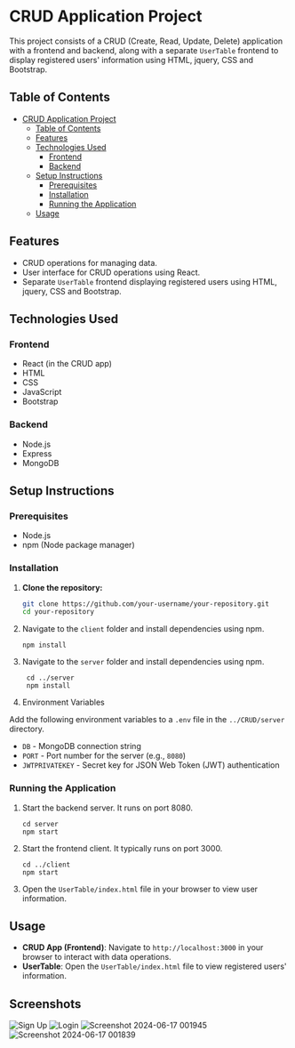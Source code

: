 # CRUD Application Project

This project consists of a CRUD (Create, Read, Update, Delete) application with a frontend and backend, along with a separate `UserTable` frontend to display registered users' information using HTML, jquery, CSS and Bootstrap.

## Table of Contents

- [CRUD Application Project](#crud-application-project)
  - [Table of Contents](#table-of-contents)
  - [Features](#features)
  - [Technologies Used](#technologies-used)
    - [Frontend](#frontend)
    - [Backend](#backend)
  - [Setup Instructions](#setup-instructions)
    - [Prerequisites](#prerequisites)
    - [Installation](#installation)
    - [Running the Application](#running-the-application)
  - [Usage](#usage)

## Features

- CRUD operations for managing data.
- User interface for CRUD operations using React.
- Separate `UserTable` frontend displaying registered users using HTML, jquery, CSS and Bootstrap.

## Technologies Used

### Frontend
- React (in the CRUD app)
- HTML
- CSS
- JavaScript
- Bootstrap

### Backend
- Node.js
- Express
- MongoDB 

## Setup Instructions

### Prerequisites
- Node.js
- npm (Node package manager)

### Installation

1. **Clone the repository:**
   ```bash
   git clone https://github.com/your-username/your-repository.git
   cd your-repository
   ```

2. Navigate to the `client` folder and install dependencies using npm.
    ```cd client
    npm install
    ```


3. Navigate to the `server` folder and install dependencies using npm.
   ```
    cd ../server
    npm install
    ```
4. Environment Variables

Add the following environment variables to a `.env` file in the `../CRUD/server` directory.

- `DB` - MongoDB connection string 
- `PORT` - Port number for the server (e.g., `8080`)
- `JWTPRIVATEKEY` - Secret key for JSON Web Token (JWT) authentication 



### Running the Application

1. Start the backend server. It runs on port 8080.
    ```
    cd server
    npm start
    ```
2. Start the frontend client. It typically runs on port 3000.
    ```
    cd ../client
    npm start
    ```
3. Open the `UserTable/index.html` file in your browser to view user information.

## Usage

- **CRUD App (Frontend)**: Navigate to `http://localhost:3000` in your browser to interact with data operations.
- **UserTable**: Open the `UserTable/index.html` file to view registered users' information.

## Screenshots
![Sign Up](https://github.com/Simanta-076/MERN-Task/assets/82601089/fcaf825a-6105-42e0-a19f-e4045f41edb1)
![Login](https://github.com/Simanta-076/MERN-Task/assets/82601089/1224f24c-09f3-4d89-aef4-5d53cce4a9bb)
![Screenshot 2024-06-17 001945](https://github.com/Simanta-076/MERN-Task/assets/82601089/c8b6ebfa-2125-402b-8833-f15afb7a90aa)
![Screenshot 2024-06-17 001839](https://github.com/Simanta-076/MERN-Task/assets/82601089/53d2d83f-5159-4409-a3b7-357acc625b9e)



